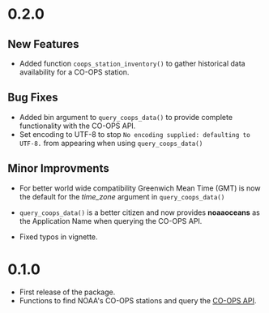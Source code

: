 # 0.2.0
## New Features 
* Added function `coops_station_inventory()` to gather historical data availability for a CO-OPS station.

## Bug Fixes
* Added bin argument to `query_coops_data()` to provide complete functionality with the CO-OPS API. 
* Set encoding to UTF-8 to stop `No encoding supplied: defaulting to UTF-8.` from appearing when using `query_coops_data()`

## Minor Improvments 
* For better world wide compatibility Greenwich Mean Time (GMT) is now the default for the *time_zone* argument in `query_coops_data()`
* `query_coops_data()` is a better citizen and now provides **noaaoceans** as the Application Name when querying the CO-OPS API.

* Fixed typos in vignette. 

# 0.1.0
* First release of the package.
* Functions to find NOAA's CO-OPS stations and query the [CO-OPS API](https://tidesandcurrents.noaa.gov/api/).



